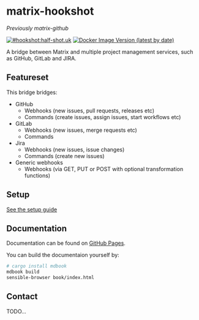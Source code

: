 matrix-hookshot
===============

*Previously matrix-github*

[![#hookshot:half-shot.uk](https://img.shields.io/matrix/github-bridge:half-shot.uk.svg?server_fqdn=chaotic.half-shot.uk&label=%23hookshot:half-shot.uk&logo=matrix)](https://matrix.to/#/#hookshot:half-shot.uk)
[![Docker Image Version (latest by date)](https://img.shields.io/docker/v/halfshot/matrix-hookshot)](https://hub.docker.com/r/halfshot/matrix-hookshot)

A bridge between Matrix and multiple project management services, such as GitHub, GitLab and JIRA.

## Featureset

This bridge bridges:

- GitHub
  - Webhooks (new issues, pull requests, releases etc)
  - Commands (create issues, assign issues, start workflows etc)
- GitLab
  - Webhooks (new issues, merge requests etc)
  - Commands
- Jira
  - Webhooks (new issues, issue changes)
  - Commands (create new issues)
- Generic webhooks
  - Webhooks (via GET, PUT or POST with optional transformation functions)

## Setup

[See the setup guide](https://half-shot.github.io/matrix-hookshot/setup.html)

## Documentation

Documentation can be found on [GitHub Pages](https://matrix-org.github.io/matrix-appservice-irc).

You can build the documentaion yourself by:
```sh
# cargo install mdbook
mdbook build
sensible-browser book/index.html
```

## Contact

TODO...
